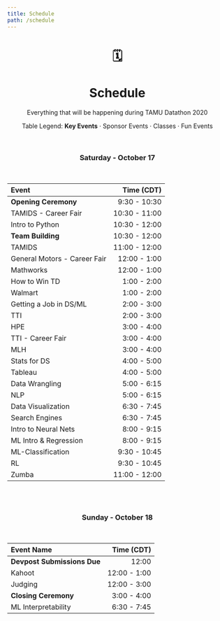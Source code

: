 ```yaml
---
title: Schedule
path: /schedule
---
```

<center>

# 🗓
# Schedule
Everything that will be happening during TAMU Datathon 2020

Table Legend:
**Key Events**  ·  <sponsor>Sponsor Events</sponsor>  ·  <course>Classes</course>  ·  <other>Fun Events</other>




<br>

### Saturday - October 17

</br>
<!-- | Sponsor Meetup                   | 8:30 - 9:00   | -->
<!-- | Mentor Meetup                    | 11:00 - 11:30 | -->
<!-- | Teacher Meetup                   | 12:15 - 12:45 | -->

| Event                            | Time (CDT)    |
|:-------------------------------- |--------------:|
| **Opening Ceremony**             | 9:30 - 10:30  |
| <sponsor>TAMIDS - Career Fair    | 10:30 - 11:00 |
| <course>Intro to Python          | 10:30 - 12:00 |
| **Team Building**                | 10:30 - 12:00 |
| <course>TAMIDS                   | 11:00 - 12:00 |
| <sponsor>General Motors - Career Fair| 12:00 - 1:00  |
| <sponsor>Mathworks               | 12:00 - 1:00  |
| <course>How to Win TD            | 1:00 - 2:00   |
| <sponsor>Walmart                 | 1:00 - 2:00   |
| <course>Getting a Job in DS/ML   | 2:00 - 3:00   |
| <sponsor>TTI                     | 2:00 - 3:00   |
| <sponsor>HPE                     | 3:00 - 4:00   |
| <sponsor>TTI - Career Fair       | 3:00 - 4:00   |
| <sponsor>MLH                     | 3:00 - 4:00   |
| <course>Stats for DS             | 4:00 - 5:00   |
| <sponsor>Tableau                 | 4:00 - 5:00   |
| <course>Data Wrangling           | 5:00 - 6:15   |
| <course>NLP                      | 5:00 - 6:15   |
| <course>Data Visualization       | 6:30 - 7:45   |
| <course>Search Engines           | 6:30 - 7:45   |
| <course>Intro to Neural Nets     | 8:00 - 9:15   |
| <course>ML Intro & Regression    | 8:00 - 9:15   |
| <course>ML-Classification        | 9:30 - 10:45  |
| <course>RL                       | 9:30 - 10:45  |
| <other>Zumba                     | 11:00 - 12:00 |

<br><br>
### Sunday - October 18

</br>

<!-- | Judging Meetup           | 11:30 - 12:00 | -->

| Event Name                  | Time (CDT)    |
|:-------------------------   |--------------:|
| **Devpost Submissions Due** | 12:00         |
| <other>Kahoot               | 12:00 - 1:00  |
| Judging                     | 12:00 - 3:00  |
| **Closing Ceremony**        | 3:00 - 4:00   |
| <course>ML Interpretability | 6:30  - 7:45  |

<br>

</center>
